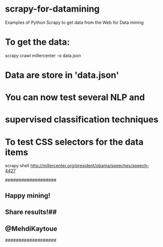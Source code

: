 # scrapy-for-datamining
Examples of Python Scrapy to get data from the Web for Data mining

# To get the data:
scrapy crawl millercenter -o data.json

# Data are store in 'data.json'
# You can now test several NLP and
# supervised classification techniques

# To test CSS selectors for the data items
scrapy shell http://millercenter.org/president/obama/speeches/speech-4427

###################
## Happy mining! ##
## Share results!##
## @MehdiKaytoue ##
###################
